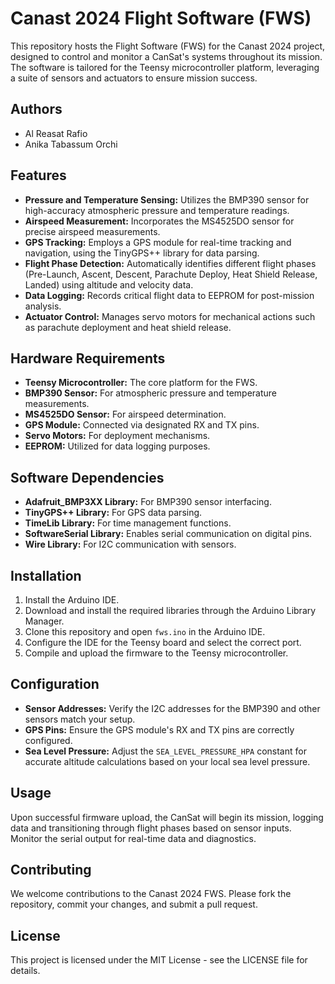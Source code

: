 # Canast 2024 Flight Software (FWS)

This repository hosts the Flight Software (FWS) for the Canast 2024 project, designed to control and monitor a CanSat's systems throughout its mission. The software is tailored for the Teensy microcontroller platform, leveraging a suite of sensors and actuators to ensure mission success.

## Authors

- Al Reasat Rafio
- Anika Tabassum Orchi

## Features

- **Pressure and Temperature Sensing:** Utilizes the BMP390 sensor for high-accuracy atmospheric pressure and temperature readings.
- **Airspeed Measurement:** Incorporates the MS4525DO sensor for precise airspeed measurements.
- **GPS Tracking:** Employs a GPS module for real-time tracking and navigation, using the TinyGPS++ library for data parsing.
- **Flight Phase Detection:** Automatically identifies different flight phases (Pre-Launch, Ascent, Descent, Parachute Deploy, Heat Shield Release, Landed) using altitude and velocity data.
- **Data Logging:** Records critical flight data to EEPROM for post-mission analysis.
- **Actuator Control:** Manages servo motors for mechanical actions such as parachute deployment and heat shield release.

## Hardware Requirements

- **Teensy Microcontroller:** The core platform for the FWS.
- **BMP390 Sensor:** For atmospheric pressure and temperature measurements.
- **MS4525DO Sensor:** For airspeed determination.
- **GPS Module:** Connected via designated RX and TX pins.
- **Servo Motors:** For deployment mechanisms.
- **EEPROM:** Utilized for data logging purposes.

## Software Dependencies

- **Adafruit_BMP3XX Library:** For BMP390 sensor interfacing.
- **TinyGPS++ Library:** For GPS data parsing.
- **TimeLib Library:** For time management functions.
- **SoftwareSerial Library:** Enables serial communication on digital pins.
- **Wire Library:** For I2C communication with sensors.

## Installation

1. Install the Arduino IDE.
2. Download and install the required libraries through the Arduino Library Manager.
3. Clone this repository and open `fws.ino` in the Arduino IDE.
4. Configure the IDE for the Teensy board and select the correct port.
5. Compile and upload the firmware to the Teensy microcontroller.

## Configuration

- **Sensor Addresses:** Verify the I2C addresses for the BMP390 and other sensors match your setup.
- **GPS Pins:** Ensure the GPS module's RX and TX pins are correctly configured.
- **Sea Level Pressure:** Adjust the `SEA_LEVEL_PRESSURE_HPA` constant for accurate altitude calculations based on your local sea level pressure.

## Usage

Upon successful firmware upload, the CanSat will begin its mission, logging data and transitioning through flight phases based on sensor inputs. Monitor the serial output for real-time data and diagnostics.

## Contributing

We welcome contributions to the Canast 2024 FWS. Please fork the repository, commit your changes, and submit a pull request.

## License

This project is licensed under the MIT License - see the LICENSE file for details.
